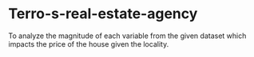 # Terro-s-real-estate-agency
To analyze the magnitude of each variable from the given dataset which impacts the price of the house given the locality.
